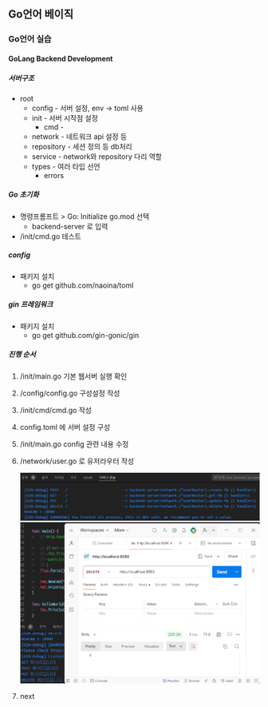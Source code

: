 ## Go언어 베이직

### Go언어 실습

#### GoLang Backend Development

##### 서버구조
- root
	- config - 서버 설정, env -> toml 사용
	- init - 서버 시작점 설정
		- cmd - 
	- network - 네트워크 api 설정 등
	- repository - 세션 정의 등 db처리
	- service - network와 repository 다리 역할
	- types - 여러 타입 선언
		- errors 

##### Go 초기화
- 명령프롬프트 > Go: Initialize go.mod 선택
	- backend-server 로 입력
- /init/cmd.go 테스트

##### config
- 패키지 설치
	- go get github.com/naoina/toml

##### gin 프레임워크
- 패키지 설치
	- go get github.com/gin-gonic/gin

##### 진행 순서
1. /init/main.go 기본 웹서버 실행 확인
2. /config/config.go 구성설정 작성
3. /init/cmd/cmd.go 작성
4. config.toml 에 서버 설정 구성
5. /init/main.go config 관련 내용 수정
6. /network/user.go 로 유저라우터 작성

	<img src="./images/img013.png" width="750">

	<img src="./images/img014.png" width="750">

7. next





